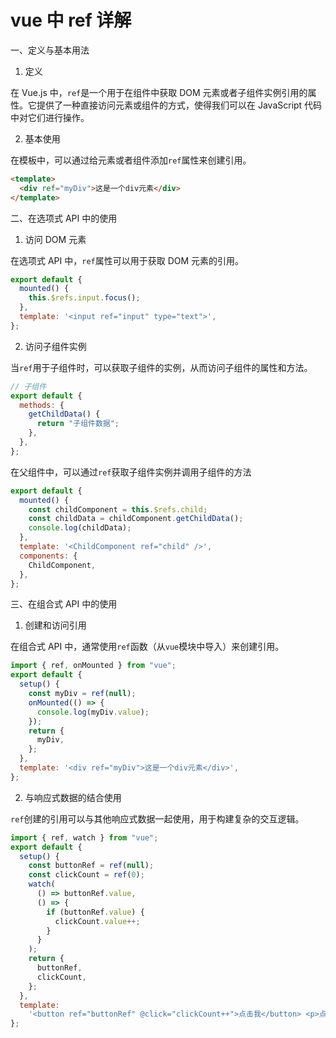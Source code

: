 # vue 中 ref 详解

一、定义与基本用法

1. 定义

在 Vue.js 中，`ref`是一个用于在组件中获取 DOM 元素或者子组件实例引用的属性。它提供了一种直接访问元素或组件的方式，使得我们可以在 JavaScript 代码中对它们进行操作。

2. 基本使用

在模板中，可以通过给元素或者组件添加`ref`属性来创建引用。

```html
<template>
  <div ref="myDiv">这是一个div元素</div>
</template>
```

二、在选项式 API 中的使用

1. 访问 DOM 元素

在选项式 API 中，`ref`属性可以用于获取 DOM 元素的引用。

```javascript
export default {
  mounted() {
    this.$refs.input.focus();
  },
  template: '<input ref="input" type="text">',
};
```

2. 访问子组件实例

当`ref`用于子组件时，可以获取子组件的实例，从而访问子组件的属性和方法。

```javascript
// 子组件
export default {
  methods: {
    getChildData() {
      return "子组件数据";
    },
  },
};
```

在父组件中，可以通过`ref`获取子组件实例并调用子组件的方法

```javascript
export default {
  mounted() {
    const childComponent = this.$refs.child;
    const childData = childComponent.getChildData();
    console.log(childData);
  },
  template: '<ChildComponent ref="child" />',
  components: {
    ChildComponent,
  },
};
```

三、在组合式 API 中的使用

1. 创建和访问引用

在组合式 API 中，通常使用`ref`函数（从`vue`模块中导入）来创建引用。

```javascript
import { ref, onMounted } from "vue";
export default {
  setup() {
    const myDiv = ref(null);
    onMounted(() => {
      console.log(myDiv.value);
    });
    return {
      myDiv,
    };
  },
  template: '<div ref="myDiv">这是一个div元素</div>',
};
```

2. 与响应式数据的结合使用

`ref`创建的引用可以与其他响应式数据一起使用，用于构建复杂的交互逻辑。

```javascript
import { ref, watch } from "vue";
export default {
  setup() {
    const buttonRef = ref(null);
    const clickCount = ref(0);
    watch(
      () => buttonRef.value,
      () => {
        if (buttonRef.value) {
          clickCount.value++;
        }
      }
    );
    return {
      buttonRef,
      clickCount,
    };
  },
  template:
    '<button ref="buttonRef" @click="clickCount++">点击我</button> <p>点击次数: {clickCount}</p>',
};
```
